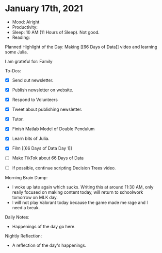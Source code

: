 # January 17th, 2021

- Mood: Alright
- Productivity: 
- Sleep: 10 AM (11 Hours of Sleep). Not good.
- Reading: 

Planned Highlight of the Day: Making [[66 Days of Data]] video and learning some Julia.

I am grateful for: Family

To-Dos:
- [x] Send out newsletter.
- [x] Publish newsletter on website.
- [x] Respond to Volunteers
- [x] Tweet about publishing newsletter.
- [x] Tutor.
- [x] Finish Matlab Model of Double Pendulum
- [x] Learn bits of Julia.
- [x] Film [[66 Days of Data Day 1]]
- [ ] Make TikTok about 66 Days of Data
- [ ] If possible, continue scripting Decision Trees video.


Morning Brain Dump:
- I woke up late again which sucks. Writing this at around 11:30 AM, only really focused on making content today, will return to schoolwork tomorrow on MLK day.
- I will not play Valorant today because the game made me rage and I need a break.

Daily Notes:
- Happenings of the day go here.


Nightly Reflection: 
- A reflection of the day's happenings.





